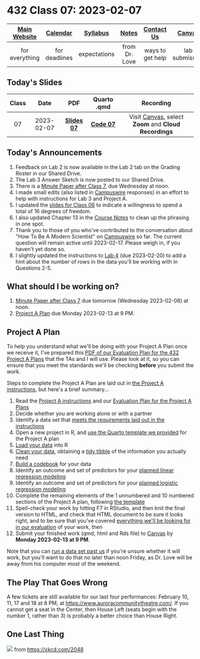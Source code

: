# 432 Class 07: 2023-02-07

[Main Website](https://thomaselove.github.io/432-2023/) | [Calendar](https://thomaselove.github.io/432-2023/calendar.html) | [Syllabus](https://thomaselove.github.io/432-syllabus-2023/) | [Notes](https://thomaselove.github.io/432-notes/) | [Contact Us](https://thomaselove.github.io/432-2023/contact.html) | [Canvas](https://canvas.case.edu) | [Data and Code](https://github.com/THOMASELOVE/432-data) | [Sources](https://github.com/THOMASELOVE/432-classes-2023/tree/main/sources)
:-----------: | :--------------: | :----------: | :---------: | :-------------: | :-----------: | :------------: |:------:
for everything | for deadlines | expectations | from Dr. Love | ways to get help | lab submission | for downloads | to read

## Today's Slides

Class | Date | PDF | Quarto .qmd | Recording
:---: | :--------: | :------: | :------: | :-------------:
07 | 2023-02-07 | **[Slides 07](https://github.com/THOMASELOVE/432-slides-2023/blob/main/slides07.pdf)** | **[Code 07](https://github.com/THOMASELOVE/432-slides-2023/blob/main/slides07.qmd)** | Visit [Canvas](https://canvas.case.edu/), select **Zoom** and **Cloud Recordings**

## Today's Announcements

1. Feedback on Lab 2 is now available in the Lab 2 tab on the Grading Roster in our Shared Drive.
2. The Lab 3 Answer Sketch is now posted to our Shared Drive.
3. There is a [Minute Paper after Class 7](https://bit.ly/432-2023-minute-07), due Wednesday at noon.
4. I made small edits (also listed in [Campuswire](https://campuswire.com/) responses) in an effort to help with instructions for Lab 3 and Project A.
5. I updated the [slides for Class 06](https://github.com/THOMASELOVE/432-classes-2023/tree/main/class06) to indicate a willingness to spend a total of 16 degrees of freedom.
6. I also updated Chapter 13 in the [Course Notes](https://thomaselove.github.io/432-notes/) to clean up the phrasing in one spot.
7. Thank you to those of you who've contributed to the conversation about "How To Be A Modern Scientist" on [Campuswire](https://campuswire.com/) so far. The current question will remain active until 2023-02-17. Please weigh in, if you haven't yet done so.
8. I slightly updated the instructions to [Lab 4](https://thomaselove.github.io/432-2023/lab4.html) (due 2023-02-20) to add a hint about the number of rows in the data you'll be working with in Questions 2-5.

## What should I be working on?

1. [Minute Paper after Class 7](https://bit.ly/432-2023-minute-07) due tomorrow (Wednesday 2023-02-08) at noon.
2. [Project A Plan](https://thomaselove.github.io/432-2023/projA.html) due Monday 2023-02-13 at 9 PM.

## Project A Plan

To help you understand what we'll be doing with your Project A Plan once we receive it, I've prepared this [PDF of our Evaluation Plan for the 432 Project A Plans](projAplan_evaluation.pdf) that the TAs and I will use. Please look at it, so you can ensure that you meet the standards we'll be checking **before** you submit the work.

Steps to complete the Project A Plan are laid out in [the Project A instructions](https://thomaselove.github.io/432-2023/projA.html), but here's a brief summary...

1. Read the [Project A instructions](https://thomaselove.github.io/432-2023/projA.html) and our [Evaluation Plan for the Project A Plans](projAplan_evaluation.pdf)
2. Decide whether you are working alone or with a partner
3. Identify a data set that [meets the requirements laid out in the instructions](https://thomaselove.github.io/432-2023/projA.html#what-makes-a-data-set-acceptable)
4. Open a new project in R, and [use the Quarto template we provided](https://raw.githubusercontent.com/THOMASELOVE/432-data/master/templates/projectAplan_template.qmd) for the Project A plan
5. [Load your data](https://thomaselove.github.io/432-2023/projA.html#loading-and-tidying-the-data) into R
6. [Clean your data](https://thomaselove.github.io/432-2023/projA.html#loading-and-tidying-the-data), obtaining a [tidy tibble](https://thomaselove.github.io/432-2023/projA.html#the-tidy-tibble) of the information you actually need
7. [Build a codebook](https://thomaselove.github.io/432-2023/projA.html#the-code-book) for your data
8. Identify an outcome and set of predictors for your [planned linear regression modeling](https://thomaselove.github.io/432-2023/projA.html#linear-regression-plans)
9. Identify an outcome and set of predictors for your [planned logistic regression modeling](https://thomaselove.github.io/432-2023/projA.html#logistic-regression-plans)
10. Complete the remaining elements of the 1 unnumbered and 10 numbered sections of the Project A plan, following [the template](https://raw.githubusercontent.com/THOMASELOVE/432-data/master/templates/projectAplan_template.qmd)
11. Spell-check your work by hitting F7 in RStudio, and then knit the final version to HTML, and check that HTML document to be sure it looks right, and to be sure that you've covered [everything we'll be looking for in our evaluation](projAplan_evaluation.pdf) of your work, then
12. Submit your finished work (qmd, html and Rds file) to [Canvas](https://canvas.case.edu/) by **Monday 2023-02-13 at 9 PM**.

Note that you can [run a data set past us](https://thomaselove.github.io/432-2023/projA.html#running-a-data-set-past-us-for-project-a) if you're unsure whether it will work, but you'll want to do that no later than noon Friday, as Dr. Love will be away from his computer most of the weekend.


## The Play That Goes Wrong

A few tickets are still available for our last four performances: February 10, 11, 17 and 18 at 8 PM, at https://www.auroracommunitytheatre.com/. If you cannot get a seat in the Center, then House Left (seats begin with the number 1, rather than 3) is probably a better choice than House Right. 

## One Last Thing

![](https://imgs.xkcd.com/comics/curve_fitting.png) from https://xkcd.com/2048
